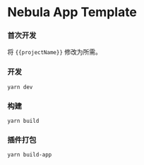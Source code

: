 # Nebula App Template
### 首次开发
将 `{{projectName}}` 修改为所需。
### 开发
`yarn dev`

### 构建
`yarn build`

### 插件打包
`yarn build-app`

